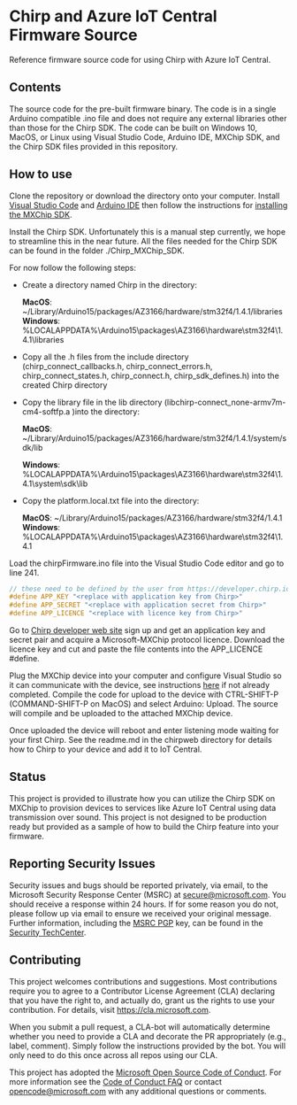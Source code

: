 # Chirp and Azure IoT Central Firmware Source

Reference firmware source code for using Chirp with Azure IoT Central.

## Contents

The source code for the pre-built firmware binary.  The code is in a single Arduino compatible .ino file and does not require any external libraries other than those for the Chirp SDK.  The code can be built on Windows 10, MacOS, or Linux using Visual Studio Code, Arduino IDE, MXChip SDK, and the Chirp SDK files provided in this repository.

## How to use

Clone the repository or download the directory onto your computer.  Install [Visual Studio Code](https://code.visualstudio.com/download) and [Arduino IDE](https://www.arduino.cc/en/Main/Software) then follow the instructions for [installing the MXChip SDK](https://microsoft.github.io/azure-iot-developer-kit/docs/get-started/).

Install the Chirp SDK.  Unfortunately this is a manual step currently, we hope to streamline this in the near future.  All the files needed for the Chirp SDK can be found in the folder ./Chirp_MXChip_SDK.

For now follow the following steps:

* Create a directory named Chirp in the directory:

  __MacOS__: ~/Library/Arduino15/packages/AZ3166/hardware/stm32f4/1.4.1/libraries  
  __Windows__: %LOCALAPPDATA%\Arduino15\packages\AZ3166\hardware\stm32f4\1.4.1\libraries
* Copy all the .h files from the include directory (chirp_connect_callbacks.h, chirp_connect_errors.h, chirp_connect_states.h, chirp_connect.h, chirp_sdk_defines.h) into the created Chirp directory
* Copy the library file in the lib directory (libchirp-connect_none-armv7m-cm4-softfp.a )into the directory:
  
  __MacOS__: ~/Library/Arduino15/packages/AZ3166/hardware/stm32f4/1.4.1/system/sdk/lib
  
  __Windows__: %LOCALAPPDATA%\Arduino15\packages\AZ3166\hardware\stm32f4\1.4.1\system\sdk\lib
* Copy the platform.local.txt file into the directory:
  
  __MacOS__: ~/Library/Arduino15/packages/AZ3166/hardware/stm32f4/1.4.1  
  __Windows__: %LOCALAPPDATA%\Arduino15\packages\AZ3166\hardware\stm32f4\1.4.1

Load the chirpFirmware.ino file into the Visual Studio Code editor and go to line 241.

```C
// these need to be defined by the user from https://developer.chirp.io
#define APP_KEY "<replace with application key from Chirp>"
#define APP_SECRET "<replace with application secret from Chirp>"
#define APP_LICENCE "<replace with licence key from Chirp>"
```

Go to [Chirp developer web site](https://developers.chirp.io) sign up and get an application key and secret pair and acquire a Microsoft-MXChip protocol licence.  Download the licence key and cut and paste the file contents into the APP_LICENCE #define.

Plug the MXChip device into your computer and configure Visual Studio so it can communicate with the device, see instructions [here](https://microsoft.github.io/azure-iot-developer-kit/docs/get-started/) if not already completed.  Compile the code for upload to the device with CTRL-SHIFT-P (COMMAND-SHIFT-P on MacOS) and select Arduino: Upload.  The source will compile and be uploaded to the attached MXChip device.

Once uploaded the device will reboot and enter listening mode waiting for your first Chirp.  See the readme.md in the chirpweb directory for details how to Chirp to your device and add it to IoT Central.

## Status

This project is provided to illustrate how you can utilize the Chirp SDK on MXChip to provision devices to services like Azure IoT Central using data transmission over sound.  This project is not designed to be production ready but provided as a sample of how to build the Chirp feature into your firmware.

## Reporting Security Issues

Security issues and bugs should be reported privately, via email, to the Microsoft Security
Response Center (MSRC) at [secure@microsoft.com](mailto:secure@microsoft.com). You should
receive a response within 24 hours. If for some reason you do not, please follow up via
email to ensure we received your original message. Further information, including the
[MSRC PGP](https://technet.microsoft.com/en-us/security/dn606155) key, can be found in
the [Security TechCenter](https://technet.microsoft.com/en-us/security/default).

## Contributing

This project welcomes contributions and suggestions.  Most contributions require you to agree to a
Contributor License Agreement (CLA) declaring that you have the right to, and actually do, grant us
the rights to use your contribution. For details, visit https://cla.microsoft.com.

When you submit a pull request, a CLA-bot will automatically determine whether you need to provide
a CLA and decorate the PR appropriately (e.g., label, comment). Simply follow the instructions
provided by the bot. You will only need to do this once across all repos using our CLA.

This project has adopted the [Microsoft Open Source Code of Conduct](https://opensource.microsoft.com/codeofconduct/).
For more information see the [Code of Conduct FAQ](https://opensource.microsoft.com/codeofconduct/faq/) or
contact [opencode@microsoft.com](mailto:opencode@microsoft.com) with any additional questions or comments.
